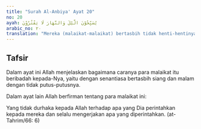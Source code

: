 ```yaml
---
title: "Surah Al-Anbiya' Ayat 20"
no: 20
ayah: يُسَبِّحُوْنَ الَّيْلَ وَالنَّهَارَ لَا يَفْتُرُوْنَ 
arabic_no: ٢٠
translation: "Mereka (malaikat-malaikat) bertasbih tidak henti-hentinya malam dan siang."
---
```


## Tafsir

Dalam ayat ini Allah menjelaskan bagaimana caranya para malaikat itu beribadah kepada-Nya, yaitu dengan senantiasa bertasbih siang dan malam dengan tidak putus-putusnya.

Dalam ayat lain Allah berfirman tentang para malaikat ini:

Yang tidak durhaka kepada Allah terhadap apa yang Dia perintahkan kepada mereka dan selalu mengerjakan apa yang diperintahkan. (at-Tahrim/66: 6)